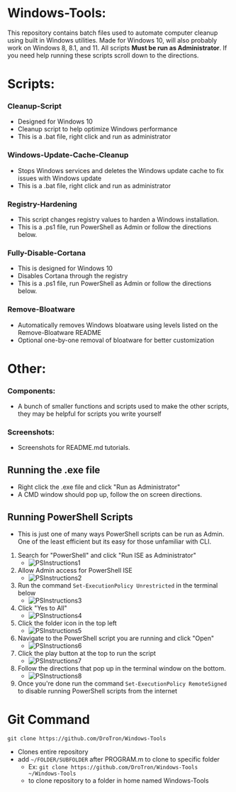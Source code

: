 # Windows-Tools:
This repository contains batch files used to automate computer cleanup using built in Windows utilities. Made for Windows 10, will also probably work on Windows 8, 8.1, and 11. All scripts **Must be run as Administrator**. If you need help running these scripts scroll down to the directions.

# Scripts:
### Cleanup-Script
   * Designed for Windows 10
   * Cleanup script to help optimize Windows performance
   * This is a .bat file, right click and run as administrator

### Windows-Update-Cache-Cleanup
   * Stops Windows services and deletes the Windows update cache to fix issues with Windows update
   * This is a .bat file, right click and run as administrator

### Registry-Hardening
   * This script changes registry values to harden a Windows installation.
   * This is a .ps1 file, run PowerShell as Admin or follow the directions below.

### Fully-Disable-Cortana
   * This is designed for Windows 10
   * Disables Cortana through the registry
   * This is a .ps1 file, run PowerShell as Admin or follow the directions below.

### Remove-Bloatware
   * Automatically removes Windows bloatware using levels listed on the Remove-Bloatware README
   * Optional one-by-one removal of bloatware for better customization

# Other:

### Components:
   * A bunch of smaller functions and scripts used to make the other scripts, they may be helpful for scripts you write yourself

### Screenshots:
   * Screenshots for README.md tutorials.

## Running the .exe file
   * Right click the .exe file and click "Run as Administrator"
   * A CMD window should pop up, follow the on screen directions.

## Running PowerShell Scripts
   * This is just one of many ways PowerShell scripts can be run as Admin. One of the least efficient but its easy for those unfamiliar with CLI.

   1. Search for "PowerShell" and click "Run ISE as Administrator"
      * ![PSInstructions1](https://raw.githubusercontent.com/DroTron/Windows-Tools/main/Screenshots/ise-1.PNG)
   2. Allow Admin access for PowerShell ISE
       * ![PSInstructions2](https://raw.githubusercontent.com/DroTron/Windows-Tools/main/Screenshots/ise-2.PNG)
   3. Run the command `Set-ExecutionPolicy Unrestricted` in the terminal below
       * ![PSInstructions3](https://raw.githubusercontent.com/DroTron/Windows-Tools/main/Screenshots/ise-3.PNG)
   4. Click "Yes to All"
       * ![PSInstructions4](https://raw.githubusercontent.com/DroTron/Windows-Tools/main/Screenshots/ise-4.PNG)
   5. Click the folder icon in the top left
       * ![PSInstructions5](https://raw.githubusercontent.com/DroTron/Windows-Tools/main/Screenshots/ise-5.PNG)
   6. Navigate to the PowerShell script you are running and click "Open"
       * ![PSInstructions6](https://raw.githubusercontent.com/DroTron/Windows-Tools/main/Screenshots/ise-6.PNG)
   7. Click the play button at the top to run the script
       * ![PSInstructions7](https://raw.githubusercontent.com/DroTron/Windows-Tools/main/Screenshots/ise-7.PNG)
   8. Follow the directions that pop up in the terminal window on the bottom.
       * ![PSInstructions8](https://raw.githubusercontent.com/DroTron/Windows-Tools/main/Screenshots/ise-8.PNG)
   9. Once you're done run the command `Set-ExecutionPolicy RemoteSigned` to disable running PowerShell scripts from the internet

 
# Git Command
`git clone https://github.com/DroTron/Windows-Tools`
*  Clones entire repository
*  add `~/FOLDER/SUBFOLDER` after PROGRAM.m to clone to specific folder
   * Ex: `git clone https://github.com/DroTron/Windows-Tools ~/Windows-Tools`
   * to clone repository to a folder in home named Windows-Tools
